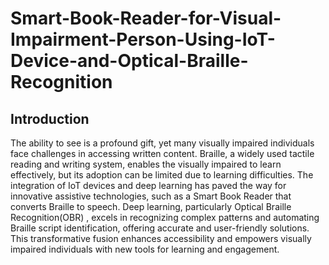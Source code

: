 # Smart-Book-Reader-for-Visual-Impairment-Person-Using-IoT-Device-and-Optical-Braille-Recognition
## Introduction
The ability to see is a profound gift, yet many visually impaired individuals face challenges in accessing written content. Braille, a widely used tactile reading and writing system, enables the visually impaired to learn effectively, but its adoption can be limited due to learning difficulties. The integration of IoT devices and deep learning has paved the way for innovative assistive technologies, such as a Smart Book Reader that converts Braille to speech. Deep learning, particularly Optical Braille Recognition(OBR) , excels in recognizing complex patterns and automating Braille script identification, offering accurate and user-friendly solutions. This transformative fusion enhances accessibility and empowers visually impaired individuals with new tools for learning and engagement.
